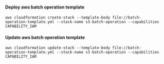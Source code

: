 #### Deploy aws batch operation template
`aws cloudformation create-stack --template-body file://batch-operation-template.yml --stack-name s3-batch-operation --capabilities CAPABILITY_IAM`
#### Update aws batch operation template
`aws cloudformation update-stack --template-body file://batch-operation-template.yml --stack-name s3-batch-operation --capabilities CAPABILITY_IAM`